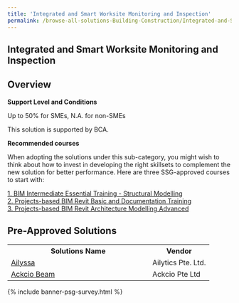 ```yaml
---
title: 'Integrated and Smart Worksite Monitoring and Inspection'
permalink: /browse-all-solutions-Building-Construction/Integrated-and-Smart-Worksite-Monitoring-and-Inspection
---
```


## Integrated and Smart Worksite Monitoring and Inspection
## Overview

**Support Level and Conditions**

Up to 50% for SMEs, N.A. for non-SMEs

This solution is supported by BCA.

**Recommended courses**

When adopting the solutions under this sub-category, you might wish to think about how to invest in developing the right skillsets to complement the new solution for better performance. Here are three SSG-approved courses to start with:

<a href='https://skillsfuture.gobusiness.gov.sg/course-directory/courses/TGS-2021007501'  target='_blank' rel='noopener'>1. BIM Intermediate Essential Training - Structural Modelling</a><br>
<a href='https://skillsfuture.gobusiness.gov.sg/course-directory/courses/TGS-2022014590'  target='_blank' rel='noopener'>2. Projects-based BIM Revit Basic and Documentation Training</a><br>
<a href='https://skillsfuture.gobusiness.gov.sg/course-directory/courses/TGS-2022014378'  target='_blank' rel='noopener'>3. Projects-based BIM Revit Architecture Modelling Advanced</a><br>

## Pre-Approved Solutions

<table>
<tr>
<th style='width: auto;'><b>Solutions Name</b></th>
<th style='width: 30%;'><b>Vendor</b></th>
</tr>
<tr>
<td><a href='/productivity-solutions-grant/solutionrepo/202116187C-Alyss-BC' target='_blank'>Ailyssa</a><br></td>
<td>Ailytics Pte. Ltd.</td>
</tr>
<tr>
<td><a href='/productivity-solutions-grant/solutionrepo/201634798H-Ackco-Bm-BC' target='_blank'>Ackcio Beam</a><br></td>
<td>Ackcio Pte Ltd</td>
</tr>
</table>

{% include banner-psg-survey.html %}
